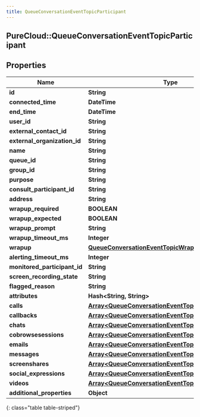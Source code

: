 ```yaml
---
title: QueueConversationEventTopicParticipant
---
```

## PureCloud::QueueConversationEventTopicParticipant

## Properties

|Name | Type | Description | Notes|
|------------ | ------------- | ------------- | -------------|
| **id** | **String** |  | [optional] |
| **connected_time** | **DateTime** |  | [optional] |
| **end_time** | **DateTime** |  | [optional] |
| **user_id** | **String** |  | [optional] |
| **external_contact_id** | **String** |  | [optional] |
| **external_organization_id** | **String** |  | [optional] |
| **name** | **String** |  | [optional] |
| **queue_id** | **String** |  | [optional] |
| **group_id** | **String** |  | [optional] |
| **purpose** | **String** |  | [optional] |
| **consult_participant_id** | **String** |  | [optional] |
| **address** | **String** |  | [optional] |
| **wrapup_required** | **BOOLEAN** |  | [optional] |
| **wrapup_expected** | **BOOLEAN** |  | [optional] |
| **wrapup_prompt** | **String** |  | [optional] |
| **wrapup_timeout_ms** | **Integer** |  | [optional] |
| **wrapup** | [**QueueConversationEventTopicWrapup**](QueueConversationEventTopicWrapup.html) |  | [optional] |
| **alerting_timeout_ms** | **Integer** |  | [optional] |
| **monitored_participant_id** | **String** |  | [optional] |
| **screen_recording_state** | **String** |  | [optional] |
| **flagged_reason** | **String** |  | [optional] |
| **attributes** | **Hash&lt;String, String&gt;** |  | [optional] |
| **calls** | [**Array&lt;QueueConversationEventTopicCall&gt;**](QueueConversationEventTopicCall.html) |  | [optional] |
| **callbacks** | [**Array&lt;QueueConversationEventTopicCallback&gt;**](QueueConversationEventTopicCallback.html) |  | [optional] |
| **chats** | [**Array&lt;QueueConversationEventTopicChat&gt;**](QueueConversationEventTopicChat.html) |  | [optional] |
| **cobrowsesessions** | [**Array&lt;QueueConversationEventTopicCobrowse&gt;**](QueueConversationEventTopicCobrowse.html) |  | [optional] |
| **emails** | [**Array&lt;QueueConversationEventTopicEmail&gt;**](QueueConversationEventTopicEmail.html) |  | [optional] |
| **messages** | [**Array&lt;QueueConversationEventTopicMessage&gt;**](QueueConversationEventTopicMessage.html) |  | [optional] |
| **screenshares** | [**Array&lt;QueueConversationEventTopicScreenshare&gt;**](QueueConversationEventTopicScreenshare.html) |  | [optional] |
| **social_expressions** | [**Array&lt;QueueConversationEventTopicSocialExpression&gt;**](QueueConversationEventTopicSocialExpression.html) |  | [optional] |
| **videos** | [**Array&lt;QueueConversationEventTopicVideo&gt;**](QueueConversationEventTopicVideo.html) |  | [optional] |
| **additional_properties** | **Object** |  | [optional] |
{: class="table table-striped"}


